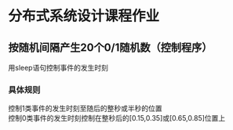 # 分布式系统设计课程作业
## 按随机间隔产生20个0/1随机数（控制程序）
用sleep语句控制事件的发生时刻
### 具体规则
控制1类事件的发生时刻至随后的整秒或半秒的位置\
控制0类事件的发生时刻控制在整秒后的[0.15,0.35]或[0.65,0.85]位置上
